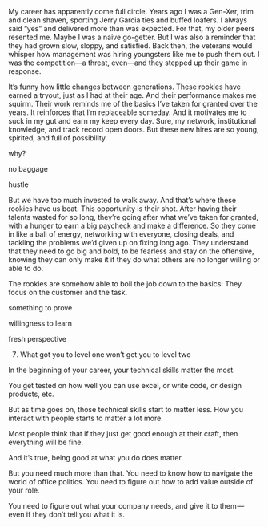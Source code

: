 My career has apparently come full circle. Years ago I was a Gen-Xer, trim and clean shaven, sporting Jerry Garcia ties and buffed loafers. I always said “yes” and delivered more than was expected. For that, my older peers resented me. Maybe I was a naive go-getter. But I was also a reminder that they had grown slow, sloppy, and satisfied. Back then, the veterans would whisper how management was hiring youngsters like me to push them out. I was the competition—a threat, even—and they stepped up their game in response.

It’s funny how little changes between generations. These rookies have earned a tryout, just as I had at their age. And their performance makes me squirm. Their work reminds me of the basics I’ve taken for granted over the years. It reinforces that I’m replaceable someday. And it motivates me to suck in my gut and earn my keep every day. Sure, my network, institutional knowledge, and track record open doors. But these new hires are so young, spirited, and full of possibility.

why?

no baggage

hustle

But we have too much invested to walk away. And that’s where these rookies have us beat. This opportunity is their shot. After having their talents wasted for so long, they’re going after what we’ve taken for granted, with a hunger to earn a big paycheck and make a difference. So they come in like a ball of energy, networking with everyone, closing deals, and tackling the problems we’d given up on fixing long ago. They understand that they need to go big and bold, to be fearless and stay on the offensive, knowing they can only make it if they do what others are no longer willing or able to do.

The rookies are somehow able to boil the job down to the basics: They focus on the customer and the task. 

something to prove

willingness to learn

fresh perspective

7. What got you to level one won’t get you to level two

In the beginning of your career, your technical skills matter the most.

You get tested on how well you can use excel, or write code, or design products, etc.

But as time goes on, those technical skills start to matter less. How you interact with people starts to matter a lot more.

Most people think that if they just get good enough at their craft, then everything will be fine.

And it’s true, being good at what you do does matter.

But you need much more than that. You need to know how to navigate the world of office politics. You need to figure out how to add value outside of your role.

You need to figure out what your company needs, and give it to them — even if they don’t tell you what it is.
